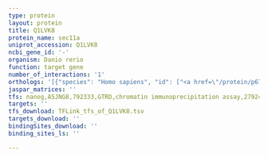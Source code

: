 ```yaml
---
type: protein
layout: protein
title: Q1LVK8
protein_name: sec11a
uniprot_accession: Q1LVK8
ncbi_gene_id: '-'
organism: Danio rerio
function: target gene
number_of_interactions: '1'
orthologs: '[{"species": "Homo sapiens", "id": ["<a href=\"/protein/p67812\">P67812</a>"]}, {"species": "Mus musculus", "id": ["D3Z569"]}, {"species": "Rattus norvegicus", "id": ["<a href=\"/protein/q6p9x2\">Q6P9X2</a>"]}, {"species": "Drosophila melanogaster", "id": ["<a href=\"/protein/o97066\">O97066</a>"]}, {"species": "Caenorhabditis elegans", "id": ["<a href=\"/protein/q9n3d0\">Q9N3D0</a>"]}, {"species": "Saccharomyces cerevisiae", "id": ["<a href=\"/protein/p15367\">P15367</a>"]}]'
jaspar_matrices: ''
tfs: nanog,A5JNG8,792333,GTRD,chromatin immunoprecipitation assay,27924024%5Buid%5D,No
targets: ''
tfs_download: TFLink_tfs_of_Q1LVK8.tsv
targets_download: ''
bindingSites_download: ''
binding_sites_ls: ''

---
```


